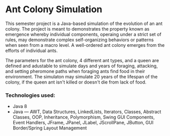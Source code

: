# Ant Colony Simulation

This semester project is a Java-based simulation of the evolution of an ant colony. The project is meant to demonstrates the property known as emergence whereby individual components, operaing under a strict set of rules, may demonstrate complex self-organizing behaviors or patterns when seen from a macro level. A well-ordered ant colony emerges from the efforts of individual ants.

The parameters for the ant colony, 4 different ant types, and a queen are defined and adustable to simulate days and years of foraging, attacking, and setting pheromone paths when foraging ants find food in their environment.  The simulaton may simulate 20 years of the lifespan of the colony, if the queen ant isn't killed or doesn't die from lack of food.

### Technologies used:</h4>
* Java 8
* Java &mdash; AWT, Data Structures, LinkedLists, Iterators, Classes, Abstract Classes, OOP, Inheritance, Polymorphism, Swing GUI Components, Event Handlers, JFrame, JPanel, JLabel, JScrollPane, JButton, GUI Border/Spring Layout Management

